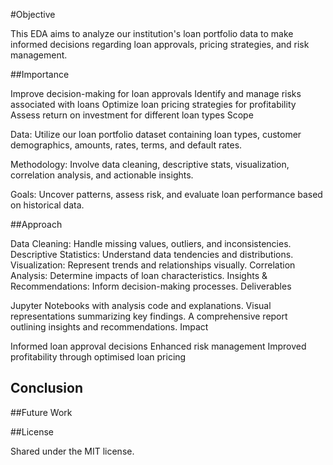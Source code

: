 #Objective

This EDA aims to analyze our institution's loan portfolio data to make informed decisions regarding loan approvals, pricing strategies, and risk management.

##Importance

Improve decision-making for loan approvals
Identify and manage risks associated with loans
Optimize loan pricing strategies for profitability
Assess return on investment for different loan types
Scope

Data: Utilize our loan portfolio dataset containing loan types, customer demographics, amounts, rates, terms, and default rates.

Methodology: Involve data cleaning, descriptive stats, visualization, correlation analysis, and actionable insights.

Goals: Uncover patterns, assess risk, and evaluate loan performance based on historical data.

##Approach

Data Cleaning: Handle missing values, outliers, and inconsistencies.
Descriptive Statistics: Understand data tendencies and distributions.
Visualization: Represent trends and relationships visually.
Correlation Analysis: Determine impacts of loan characteristics.
Insights & Recommendations: Inform decision-making processes.
Deliverables

Jupyter Notebooks with analysis code and explanations.
Visual representations summarizing key findings.
A comprehensive report outlining insights and recommendations.
Impact

Informed loan approval decisions
Enhanced risk management
Improved profitability through optimised loan pricing

## Conclusion



##Future Work



##License

Shared under the MIT license.

